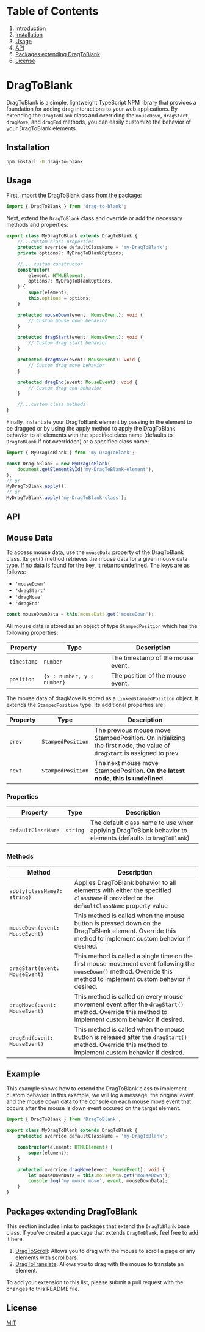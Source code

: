 # Table of Contents

1. [Introduction](#DragToBlank)
2. [Installation](#installation)
3. [Usage](#usage)
4. [API](#api)
5. [Packages extending DragToBlank](#packages-extending-dragToBlank)
6. [License](#license)

# DragToBlank

DragToBlank is a simple, lightweight TypeScript NPM library that provides a foundation for adding drag interactions to your web applications. By extending the `DragToBlank` class and overriding the `mouseDown`, `dragStart`, `dragMove`, and `dragEnd` methods, you can easily customize the behavior of your DragToBlank elements.

## Installation

```bash
npm install -D drag-to-blank
```

## Usage

First, import the DragToBlank class from the package:

```typescript
import { DragToBlank } from 'drag-to-blank';
```

Next, extend the `DragToBlank` class and override or add the necessary methods and properties:

```typescript
export class MyDragToBlank extends DragToBlank {
	//...custom class properties
	protected override defaultClassName = 'my-DragToBlank';
	private options?: MyDragToBlankOptions;

	//... custom constructor
	constructor(
		element: HTMLElement,
		options?: MyDragToBlankOptions,
	) {
		super(element);
		this.options = options;
	}

	protected mouseDown(event: MouseEvent): void {
		// Custom mouse down behavior
	}

	protected dragStart(event: MouseEvent): void {
		// Custom drag start behavior
	}

	protected dragMove(event: MouseEvent): void {
		// Custom drag move behavior
	}

	protected dragEnd(event: MouseEvent): void {
		// Custom drag end behavior
	}

	//...custom class methods
}
```

Finally, instantiate your DragToBlank element by passing in the element to be dragged or by using the apply method to apply the DragToBlank behavior to all elements with the specified class name (defaults to `DragToBlank` if not overridden) or a specified class name:

```typescript
import { MyDragToBlank } from 'my-DragToBlank';

const DragToBlank = new MyDragToBlank(
	document.getElementById('my-DragToBlank-element'),
);
// or
MyDragToBlank.apply();
// or
MyDragToBlank.apply('my-DragToBlank-class');
```

## API

## Mouse Data

To access mouse data, use the `mouseData` property of the DragToBlank class. Its `get()` method retrieves the mouse data for a given mouse data type. If no data is found for the key, it returns undefined. The keys are as follows:

-   `'mouseDown'`
-   `'dragStart'`
-   `'dragMove'`
-   `'dragEnd'`

```typescript
const mouseDownData = this.mouseData.get('mouseDown');
```

All mouse data is stored as an object of type `StampedPosition` which has the following properties:

| Property    | Type                       | Description                       |
| ----------- | -------------------------- | --------------------------------- |
| `timestamp` | `number`                   | The timestamp of the mouse event. |
| `position`  | `{x : number, y : number}` | The position of the mouse event.  |

The mouse data of dragMove is stored as a `LinkedStampedPosition` object. It extends the `StampedPosition` type. Its additional properties are:

| Property | Type              | Description                                                                                                            |
| -------- | ----------------- | ---------------------------------------------------------------------------------------------------------------------- |
| `prev`   | `StampedPosition` | The previous mouse move StampedPosition. On initializing the first node, the value of `dragStart` is assigned to prev. |
| `next`   | `StampedPosition` | The next mouse move StampedPosition. **On the latest node, this is undefined.**                                        |

### Properties

| Property           | Type     | Description                                                                                              |
| ------------------ | -------- | -------------------------------------------------------------------------------------------------------- |
| `defaultClassName` | `string` | The default class name to use when applying DragToBlank behavior to elements (defaults to `DragToBlank`) |

### Methods

| Method                         | Description                                                                                                                                                             |
| ------------------------------ | ----------------------------------------------------------------------------------------------------------------------------------------------------------------------- |
| `apply(className?: string)`    | Applies DragToBlank behavior to all elements with either the specified `className` if provided or the `defaultClassName` property value                                 |
| `mouseDown(event: MouseEvent)` | This method is called when the mouse button is pressed down on the DragToBlank element. Override this method to implement custom behavior if desired.                   |
| `dragStart(event: MouseEvent)` | This method is called a single time on the first mouse movement event following the `mouseDown()` method. Override this method to implement custom behavior if desired. |
| `dragMove(event: MouseEvent)`  | This method is called on every mouse movement event after the `dragStart()` method. Override this method to implement custom behavior if desired.                       |
| `dragEnd(event: MouseEvent)`   | This method is called when the mouse button is released after the `dragStart()` method. Override this method to implement custom behavior if desired.                   |

## Example

This example shows how to extend the DragToBlank class to implement custom behavior. In this example, we will log a message, the original event and the mouse down data to the console on each mouse move event that occurs after the mouse is down event occured on the target element.

```typescript
import { DragToBlank } from 'DragToBlank';

export class MyDragToBlank extends DragToBlank {
	protected override defaultClassName = 'my-DragToBlank';

	constructor(element: HTMLElement) {
		super(element);
	}

	protected override dragMove(event: MouseEvent): void {
		let mouseDownData = this.mouseData.get('mouseDown');
		console.log('my mouse move', event, mouseDownData);
	}
}
```

## Packages extending DragToBlank

This section includes links to packages that extend the `DragToBlank` base class. If you've created a package that extends `DragToBlank`, feel free to add it here.

1. [DragToScroll](https://github.com/SamuelCharpentier/DragToScroll): Allows you to drag with the mouse to scroll a page or any elements with scrollbars.
2. [DragToTranslate](https://github.com/SamuelCharpentier/DragToTranslate): Allows you to drag with the mouse to translate an element.

To add your extension to this list, please submit a pull request with the changes to this README file.

<!-- ## Contributing

We welcome contributions from everyone. It can be as simple as adding a link to your extended DragToBlank class. Here are a few guidelines to help you get started:

1. **Fork the Repository**: Start by forking the repository to your own GitHub account.

2. **Clone the Repository**: Clone the repository to your local machine.

```bash
git clone https://github.com/<your-username>/DragToBlank.git
```

3. Create a New Branch: Create a new branch for your changes. This helps to keep the work isolated and makes it easy to update your fork with the latest changes from the main repository.

```bash
git checkout -b my-new-feature
```

4. Make Your Changes: Make your changes to the code. Try to keep your changes small and focused on fixing a specific problem or adding a specific feature.

5. Commit Your Changes: Commit your changes to your branch.

```bash
git commit -m "Add a brief description of your change"
```

6. Push Your Changes: Push your changes to your fork on GitHub.

```bash
git push origin my-new-feature
```
7. Submit a Pull Request: Go to your fork on GitHub and submit a pull request to the main repository. Please provide a clear description of the changes in the pull request description.

Before submitting a pull request, please make sure your code follows the existing style of the codebase and all tests pass.

## Demo

A demo of the DragToBlank class can be found [here (comming soon)](). -->

## License

[MIT](./LICENSE)
